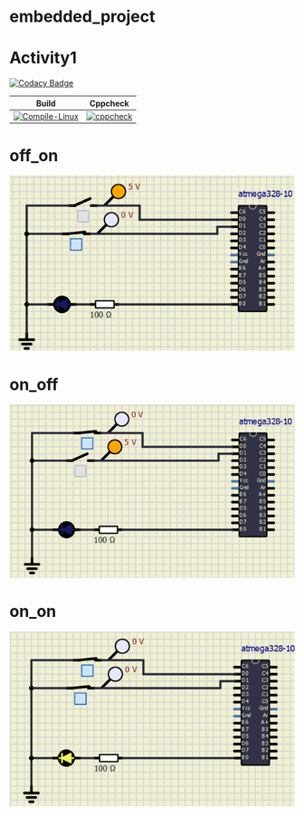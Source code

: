 # embedded_project


# Activity1

[![Codacy Badge](https://app.codacy.com/project/badge/Grade/46c06e04ab0e438c83270fd5ba8e13d9)](https://www.codacy.com/gh/pydimanigupta256316/embedded_project/dashboard?utm_source=github.com&amp;utm_medium=referral&amp;utm_content=pydimanigupta256316/embedded_project&amp;utm_campaign=Badge_Grade)

|Build|Cppcheck|
|:--:|:--:|
|[![Compile-Linux](https://github.com/pydimanigupta256316/embedded_project/actions/workflows/Compile.yml/badge.svg)](https://github.com/pydimanigupta256316/embedded_project/actions/workflows/Compile.yml)|[![cppcheck](https://github.com/pydimanigupta256316/embedded_project/actions/workflows/CodeQulaity.yml/badge.svg)](https://github.com/pydimanigupta256316/embedded_project/actions/workflows/CodeQulaity.yml)|

# off_on

<img src="https://github.com/pydimanigupta256316/embedded_project/blob/main/simulation/off%20on.PNG"/>

# on_off

<img src="https://github.com/pydimanigupta256316/embedded_project/blob/main/simulation/on%20off.PNG"/>

# on_on

<img src="https://github.com/pydimanigupta256316/embedded_project/blob/main/simulation/on%20on.PNG"/>
